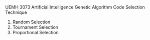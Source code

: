 UEMH 3073 Artificial Intelligence
Genetic Algorithm Code
Selection Technique
1. Random Selection
2. Tournament Selection
3. Proportional Selection
